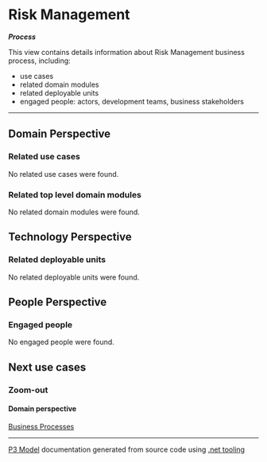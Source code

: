 ﻿
# Risk Management

***Process***  

This view contains details information about Risk Management business process, including:
- use cases
- related domain modules
- related deployable units
- engaged people: actors, development teams, business stakeholders  

---



## Domain Perspective


### Related use cases

No related use cases were found.  

### Related top level domain modules

No related domain modules were found.  

## Technology Perspective


### Related deployable units

No related deployable units were found.  

## People Perspective


### Engaged people

No engaged people were found.  

## Next use cases


### Zoom-out


#### Domain perspective

[Business Processes](BusinessProcesses.md)  

---

[P3 Model](https://github.com/P3-model/P3-model) documentation generated from source code using [.net tooling](https://github.com/P3-model/P3-model-dotnet)